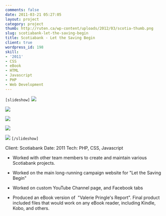 ```yaml
---
comments: false
date: 2011-03-21 05:27:05
layout: project
category: project
thumb: http://ruten.ca/wp-content/uploads/2012/03/scotia-thumb.png
slug: scotiabank-let-the-saving-begin
title: Scotiabank - Let the Saving Begin
client: true
wordpress_id: 198
skill:
- '2011'
- CSS
- eBook
- HTML
- Javascript
- PHP
- Web Development
---
```


`[slideshow]`
![](http://ruten.ca/wp-content/uploads/2012/03/scotia-cropped3-site1.jpg)

![](http://ruten.ca/wp-content/uploads/2012/03/scotia-cropped2-site.jpg)

![](http://ruten.ca/wp-content/uploads/2012/03/scotia-cropped4-youtube.jpg)

![](http://ruten.ca/wp-content/uploads/2012/03/scotia-cropped5-fb.jpg)

![](http://ruten.ca/wp-content/uploads/2012/03/scotia-cropped1-ebook.jpg)
`[/slideshow]`

Client: Scotiabank
Date: 2011
Tech: PHP, CSS, Javascript



	
  * Worked with other team members to create and maintain various Scotiabank projects.

	
  * Worked on the main long-running campaign website for "Let the Saving Begin"

	
  * Worked on custom YouTube Channel page, and Facebook tabs

	
  * Produced an eBook version of  "Valerie Pringle's Report". Final product included files that would work on any eBook reader, including Kindle, Kobo, and others.


